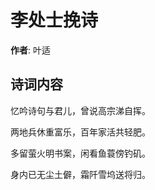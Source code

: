 # 李处士挽诗

**作者**: 叶适

## 诗词内容

忆吟诗句与君儿，曾说高宗涕自挥。

两地兵休重富乐，百年家活共轻肥。

多留萤火明书案，闲看鱼蓑傍钓矶。

身内已无尘土僻，霜阡雪坞送将归。

